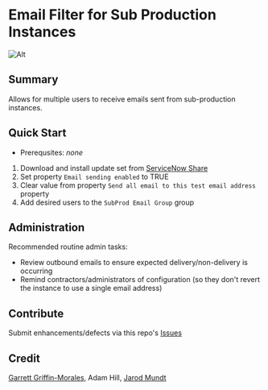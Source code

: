 # Email Filter for Sub Production Instances

![Alt](docs/img/finite-logo-75.png "Finite Logo")

## Summary
Allows for multiple users to receive emails sent from sub-production instances.

## Quick Start
* Prerequsites: _none_

1. Download and install update set from [ServiceNow Share](https://developer.servicenow.com/connect.do#!/share/contents/1627055_email_filter_for_sub_production_instances)
2. Set property `Email sending enabled` to TRUE
3. Clear value from property `Send all email to this test email address` property
4. Add desired users to the `SubProd Email Group` group


## Administration
Recommended routine admin tasks:
* Review outbound emails to ensure expected delivery/non-delivery is occurring
* Remind contractors/administrators of configuration (so they don't revert the instance to use a single email address)

## Contribute
Submit enhancements/defects via this repo's [Issues](../../issues)

## Credit
[Garrett Griffin-Morales](https://github.com/garrett-griffin), Adam Hill, [Jarod Mundt](https://github.com/j4rodm)
